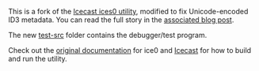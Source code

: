 This is a fork of the [Icecast ices0 utility](http://www.icecast.org/ices.php), modified to fix Unicode-encoded ID3 metadata. You can read the full story in the [associated blog post](http://ericheikes.com/id3-fix-for-icecast-mp3s/).

The new [test-src](test-src/README.md) folder contains the debugger/test program.

Check out the [original documentation](README) for ice0 and [Icecast](http://icecast.org/) for how to build and run the utility.
